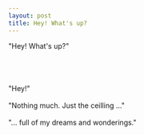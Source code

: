 ```yaml
---
layout: post
title: Hey! What's up?
---
```



"Hey! What's up?"
<br><br>
<br><br><br>
"Hey!" 
<br><br>
"Nothing much. Just the ceilling ..."
<br><br>
"... full of my dreams and wonderings."
